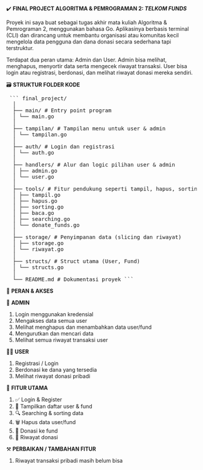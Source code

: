 ✔️ **FINAL PROJECT ALGORITMA & PEMROGRAMAN 2: _TELKOM FUNDS_**

Proyek ini saya buat sebagai tugas akhir mata kuliah Algoritma & Pemrograman 2, menggunakan bahasa Go. Aplikasinya berbasis terminal (CLI) dan dirancang untuk membantu organisasi atau komunitas kecil mengelola data pengguna dan dana donasi secara sederhana tapi terstruktur.

Terdapat dua peran utama: Admin dan User. Admin bisa melihat, menghapus, menyortir data serta mengecek riwayat transaksi. User bisa login atau registrasi, berdonasi, dan melihat riwayat donasi mereka sendiri.

🗃️ **STRUKTUR FOLDER KODE**

<pre> ``` final_project/ 
  │ 
  ├── main/ # Entry point program 
  │ └── main.go 
  │ 
  ├── tampilan/ # Tampilan menu untuk user & admin 
  │ └── tampilan.go 
  │ 
  ├── auth/ # Login dan registrasi 
  │ └── auth.go 
  │ 
  ├── handlers/ # Alur dan logic pilihan user & admin 
  │ ├── admin.go 
  │ └── user.go 
  │ 
  ├── tools/ # Fitur pendukung seperti tampil, hapus, sorting, dll 
  │ ├── tampil.go 
  │ ├── hapus.go 
  │ ├── sorting.go 
  │ ├── baca.go 
  │ ├── searching.go 
  │ └── donate_funds.go 
  │ 
  ├── storage/ # Penyimpanan data (slicing dan riwayat) 
  │ ├── storage.go 
  │ └── riwayat.go 
  │ 
  ├── structs/ # Struct utama (User, Fund) 
  │ └── structs.go 
  │ 
  └── README.md # Dokumentasi proyek ``` </pre>

👥 **PERAN & AKSES**

🔐 **ADMIN**

1. Login menggunakan kredensial
2. Mengakses data semua user
2. Melihat menghapus dan menambahkan data user/fund
4. Mengurutkan dan mencari data
5. Melihat semua riwayat transaksi user

🙋‍♂️ **USER**

1. Registrasi / Login
2. Berdonasi ke dana yang tersedia
3. Melihat riwayat donasi pribadi

📌 **FITUR UTAMA**
1. ✅ Login & Register
2. 📄 Tampilkan daftar user & fund
3. 🔍 Searching & sorting data
4. 🗑️ Hapus data user/fund
5. 💸 Donasi ke fund
6. 🧾 Riwayat donasi

⚒️ **PERBAIKAN / TAMBAHAN FITUR**
1. Riwayat transaksi pribadi masih belum bisa

